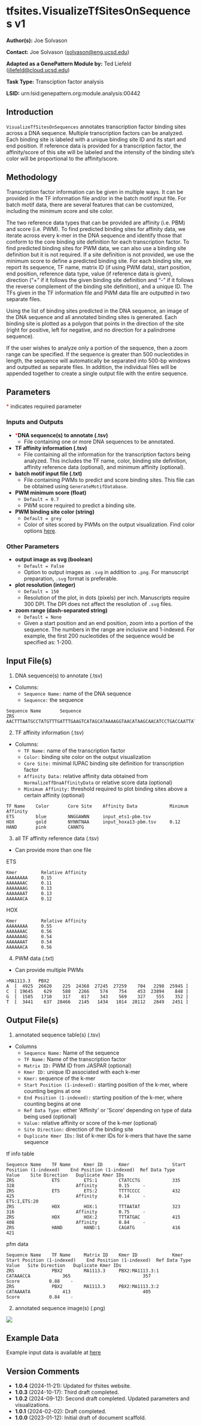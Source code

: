 # tfsites.VisualizeTfSitesOnSequences v1

**Author(s):** Joe Solvason  

**Contact:** Joe Solvason (solvason@eng.ucsd.edu)

**Adapted as a GenePattern Module by:** Ted Liefeld (jliefeld@cloud.ucsd.edu)

**Task Type:** Transciption factor analysis

**LSID:**  urn:lsid:genepattern.org:module.analysis:00442


## Introduction

`VisualizeTfSitesOnSequences` annotates transcription factor binding sites across a DNA sequence. Multiple transcription factors can be analyzed. Each binding site is labeled with a unique binding site ID and its start and end position. If reference data is provided for a transcription factor, the affinity/score of this site will be labeled and the intensity of the binding site’s color will be proportional to the affinity/score.


## Methodology

Transcription factor information can be given in multiple ways. It can be provided in the TF information file and/or in the batch motif input file. For batch motif data, there are several features that can be customized, including the minimum score and site color.

The two reference data types that can be provided are affinity (i.e. PBM) and score (i.e. PWM). To find predicted binding sites for affinity data, we iterate across every k-mer in the DNA sequence and identify those that conform to the core binding site definition for each transcription factor. To find predicted binding sites for PWM data, we can also use a binding site definition but it is not required. If a site definition is not provided, we use the minimum score to define a predicted binding site. For each binding site, we report its sequence, TF name, matrix ID (if using PWM data), start position, end position, reference data type, value (if reference data is given), direction (“+” if it follows the given binding site definition and “-” if it follows the reverse complement of the binding site definition), and a unique ID. The TFs given in the TF information file and PWM data file are outputted in two separate files.

Using the list of binding sites predicted in the DNA sequence, an image of the DNA sequence and all annotated binding sites is generated. Each binding site is plotted as a polygon that points in the direction of the site (right for positive, left for negative, and no direction for a palindrome sequence).  

If the user wishes to analyze only a portion of the sequence, then a zoom range can be specified. If the sequence is greater than 500 nucleotides in length, the sequence will automatically be separated into 500-bp windows and outputted as separate files. In addition, the individual files will be appended together to create a single output file with the entire sequence. 


## Parameters

<span style="color: red;">*</span> indicates required parameter

### Inputs and Outputs

- <span style="color: red;">*</span>**DNA sequence(s) to annotate (.tsv)**
    - File containing one or more DNA sequences to be annotated. 
- **TF affinity information (.tsv)**
    - File containing all the information for the transcription factors being analyzed. This includes the TF name, color, binding site definition, affinity reference data (optional), and minimum affinity (optional).
- **batch motif input file (.txt)**
    - File containing PWMs to predict and score binding sites. This file can be obtained using `GenerateMotifDatabase`.
- **PWM minimum score (float)**
    - `Default = 0.7`
    - PWM score required to predict a binding site. 
- **PWM binding site color (string)**
    - `Default = grey`
    - Color of sites scored by PWMs on the output visualization. Find color options [here](https://matplotlib.org/stable/gallery/color/named_colors.html). 

### Other Parameters
- **output image as svg (boolean)**
    - `Default = False`
    - Option to output images as `.svg` in addition to `.png`. For manuscript preparation, `.svg` format is preferable.
- **plot resolution (integer)**
    - `Default = 150`
    - Resolution of the plot, in dots (pixels) per inch. Manuscripts require 300 DPI. The DPI does not affect the resolution of `.svg` files.
- **zoom range (dash-separated string)**
    - `Default = None`
    - Given a start position and an end position, zoom into a portion of the sequence. The numbers in the range are inclusive and 1-indexed. For example, the first 200 nucleotides of the sequence would be specified as: 1-200.
  
## Input File(s)

1.  DNA sequence(s) to annotate (.tsv)
- Columns:
    - `Sequence Name:` name of the DNA sequence
    - `Sequence:` the sequence
 
```
Sequence Name	    Sequence
ZRS                 AACTTTAATGCCTATGTTTGATTTGAAGTCATAGCATAAAAGGTAACATAAGCAACATCCTGACCAATTATCCAAACCATCCAGACATCCCTGAATGGC...
```

2. TF affinity information (.tsv)
- Columns:
    - `TF Name:` name of the transcription factor
    - `Color:` binding site color on the output visualization
    - `Core Site:` minimal IUPAC binding site definition for transcription factor 
    - `Affinity Data:` relative affinity data obtained from `NormalizeTfDnaAffinityData` or relative score data (optional)
    - `Minimum Affinity:` threshold required to plot binding sites above a certain affinity (optional)
 
```
TF Name    Color       Core Site    Affinity Data            Minimum Affinity
ETS        blue        NNGGAWNN     input_ets1-pbm.tsv    
HOX        gold        NYNNTNAA     input_hoxa13-pbm.tsv     0.12
HAND       pink        CANNTG
```
    
3. all TF affinity reference data (.tsv)
- Can provide more than one file

ETS
```
Kmer         Relative Affinity
AAAAAAAA     0.15
AAAAAAAC     0.11
AAAAAAAG     0.13
AAAAAAAT     0.13
AAAAAACA     0.12
```

HOX
```
Kmer         Relative Affinity
AAAAAAAA     0.55
AAAAAAAC     0.56
AAAAAAAG     0.54
AAAAAAAT     0.54
AAAAAACA     0.56
```

4. PWM data (.txt)
- Can provide multiple PWMs 

```
>MA1113.3	PBX2
A  [  4925  26620    225  24368  27245  27259    704   2298  25945 ]
C  [ 19645    629    588   2266    574    754    453  23894    848 ]
G  [  1585   1710    317    817    343    569    327    555    352 ]
T  [  3441    637  28466   2145   1434   1014  28112   2849   2451 ]
```
       
## Output File(s)

1.  annotated sequence table(s) (.tsv)
- Columns
    - `Sequence Name:` Name of the sequence
    - `TF Name:` Name of the transcription factor
    - `Matrix ID:` PWM ID from JASPAR (optional)
    - `Kmer ID:` unique ID associated with each k-mer
    - `Kmer:` sequence of the k-mer
    - `Start Position (1-indexed):` starting position of the k-mer, where counting begins at one
    - `End Position (1-indexed):` starting position of the k-mer, where counting begins at one
    - `Ref Data Type:` either 'Affinity' or 'Score' depending on type of data being used (optional)
    - `Value:` relative affinity or score of the k-mer (optional)
    - `Site Direction:` direction of the binding site 
    - `Duplicate Kmer IDs:` list of k-mer IDs for k-mers that have the same sequence

tf info table
```
Sequence Name    TF Name     Kmer ID      Kmer                Start Position (1-indexed)    End Position (1-indexed)  Ref Data Type   Value    Site Direction   Duplicate Kmer IDs
ZRS              ETS         ETS:1        CTATCCTG            335                           328                       Affinity        0.15     -
ZRS              ETS         ETS:2        TTTTCCCC            432                           425                       Affinity        0.14     -                ETS:1,ETS:20
ZRS              HOX         HOX:1        TTTAATAT            323                           316                       Affinity        0.75     -	
ZRS              HOX         HOX:2        TTTATGAC            415                           408                       Affinity        0.84     -
ZRS              HAND        HAND:1       CAGATG              416                           421
```

pfm data
```
Sequence Name    TF Name     Matrix ID    Kmer ID             Kmer                 Start Position (1-indexed)    End Position (1-indexed)  Ref Data Type   Value   Site Direction   Duplicate Kmer IDs
ZRS              PBX2        MA1113.3     PBX2:MA1113.3:1     CATAAACCA            365                           357                       Score           0.88    -	
ZRS              PBX2        MA1113.3     PBX2:MA1113.3:2     CATAAAATA            413                           405                       Score           0.84    -
```


2.  annotated sequence image(s) (.png)

<img src="./03-output_visualizeTfSites-image_seq=ZRS_zoom=320-490.png"/>
    
  
## Example Data

Example input data is available at [here]()

    
## Version Comments

- **1.0.4** (2024-11-21): Updated for tfsites website.
- **1.0.3** (2024-10-17): Third draft completed.
- **1.0.2** (2024-09-12): Second draft completed. Updated parameters and visualizations.
- **1.0.1** (2024-02-02): Draft completed.
- **1.0.0** (2023-01-12): Initial draft of document scaffold.
